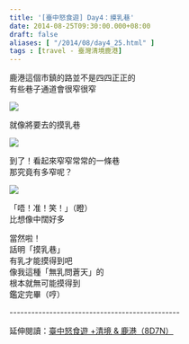 ```yaml
---
title: '[臺中怒食遊] Day4：摸乳巷'
date: 2014-08-25T09:30:00.000+08:00
draft: false
aliases: [ "/2014/08/day4_25.html" ]
tags : [travel - 臺灣清境鹿港]
---
```


鹿港這個市鎮的路並不是四四正正的  
有些巷子通道會很窄很窄  

![](/images/taichung4f.jpg)

就像將要去的摸乳巷  

![](/images/taichung4f1.jpg)

到了！看起來窄窄常常的一條巷  
那究竟有多窄呢？  

![](/images/taichung4f2.jpg)

「唔！准！笑！」（瞪）  
比想像中闊好多  
  
當然啦！  
話明「摸乳巷」  
有乳才能摸得到吧  
像我這種「無乳問蒼天」的  
根本就無可能摸得到  
鑑定完畢（哼）  
  
\-----------------------------------------------  
  
延伸閱讀：[臺中怒食遊 +清境 & 鹿港（8D7N）](https://hidie.net/taichung8d7n/)
